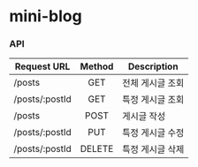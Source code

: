 # mini-blog

### API

|Request URL|Method|Description|
|---|:---:|---|
|/posts|GET|전체 게시글 조회|
|/posts/:postId|GET|특정 게시글 조회|
|/posts|POST|게시글 작성|
|/posts/:postId|PUT|특정 게시글 수정|
|/posts/:postId|DELETE|특정 게시글 삭제|
